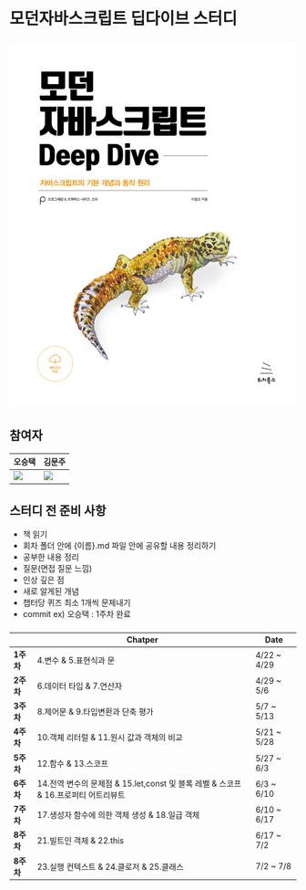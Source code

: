 # 모던자바스크립트 딥다이브 스터디

![deepdive](img/deepdive.png)

## 참여자

| 오승택                                                  | 김문주                                                       |
| ------------------------------------------------------- | ------------------------------------------------------------ |
| <img src="https://github.com/5wintaek.png" width="200"> | <img src="https://github.com/kimmoonju-102.png" width="200"> |

## 스터디 전 준비 사항

- 책 읽기
- 회차 폴더 안에 {이름}.md 파일 안에 공유할 내용 정리하기
- 공부한 내용 정리
- 질문(면접 질문 느낌)
- 인상 깊은 점
- 새로 알게된 개념
- 챕터당 퀴즈 최소 1개씩 문제내기
- commit ex) 오승택 : 1주차 완료

###

|           | Chatper                                                                             | Date        |
| --------- | ----------------------------------------------------------------------------------- | ----------- |
| **1주차** | 4.변수 & 5.표현식과 문                                                              | 4/22 ~ 4/29 |
| **2주차** | 6.데이터 타입 & 7.연산자                                                            | 4/29 ~ 5/6  |
| **3주차** | 8.제어문 & 9.타입변환과 단축 평가                                                   | 5/7 ~ 5/13  |
| **4주차** | 10.객체 리터럴 & 11.원시 값과 객체의 비교                                           | 5/21 ~ 5/28 |
| **5주차** | 12.함수 & 13.스코프                                                                 | 5/27 ~ 6/3  |
| **6주차** | 14.전역 변수의 문제점 & 15.let,const 및 블록 레벨 & 스코프 & 16.프로퍼티 어트리뷰트 | 6/3 ~ 6/10  |
| **7주차** | 17.생성자 함수에 의한 객체 생성 & 18.일급 객체                                      | 6/10 ~ 6/17 |
| **8주차** | 21.빌트인 객체 & 22.this                                                            | 6/17 ~ 7/2  |
| **8주차** | 23.실행 컨텍스트 & 24.클로저 & 25.클래스                                            | 7/2 ~ 7/8   |
